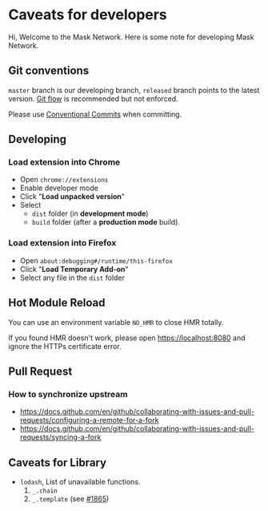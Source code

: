 # Caveats for developers

Hi, Welcome to the Mask Network. Here is some note for developing Mask Network.

## Git conventions

`master` branch is our developing branch, `released` branch points to the latest version. [Git flow](https://github.com/nvie/gitflow) is recommended but not enforced.

Please use [Conventional Commits](https://www.conventionalcommits.org) when committing.

## Developing

### Load extension into Chrome

- Open `chrome://extensions`
- Enable developer mode
- Click "**Load unpacked version**"
- Select
  - `dist` folder (in **development mode**)
  - `build` folder (after a **production mode** build).

### Load extension into Firefox

- Open `about:debugging#/runtime/this-firefox`
- Click "**Load Temporary Add-on**"
- Select any file in the `dist` folder

## Hot Module Reload

You can use an environment variable `NO_HMR` to close HMR totally.

If you found HMR doesn't work, please open <https://localhost:8080> and ignore the HTTPs certificate error.

## Pull Request

### How to synchronize upstream

- <https://docs.github.com/en/github/collaborating-with-issues-and-pull-requests/configuring-a-remote-for-a-fork>
- <https://docs.github.com/en/github/collaborating-with-issues-and-pull-requests/syncing-a-fork>

## Caveats for Library

- `lodash`, List of unavailable functions.
  1. `_.chain`
  2. `_.template` (see [#1865](https://github.com/DimensionDev/Maskbook/issues/1865))
